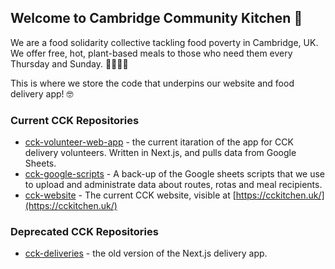 ## Welcome to Cambridge Community Kitchen 🥕

We are a food solidarity collective tackling food poverty in Cambridge, UK. We offer free, hot, plant-based meals to those who need them every Thursday and Sunday. 🥦🍅🧑‍🍳

This is where we store the code that underpins our website and food delivery app! 🤓

### Current CCK Repositories

- [cck-volunteer-web-app](https://github.com/Cambridge-Community-Kitchen/cck-volunteer-web-app) - the current itaration of the app for CCK delivery volunteers. Written in Next.js, and pulls data from Google Sheets.
- [cck-google-scripts](https://github.com/Cambridge-Community-Kitchen/cck-google-scripts) - A back-up of the Google sheets scripts that we use to upload and administrate data about routes, rotas and meal recipients.
- [cck-website](https://github.com/Cambridge-Community-Kitchen/cck-website) - The current CCK website, visible at [https://cckitchen.uk/](https://cckitchen.uk/)

### Deprecated CCK Repositories

- [cck-deliveries](https://github.com/Cambridge-Community-Kitchen/cck-deliveries) - the old version of the Next.js delivery app.
